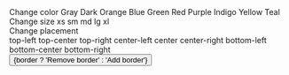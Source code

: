 <script lang="ts">
  import { Indicator, Button, Avatar, Badge, Label, Radio, type IndicatorProps } from 'svelte-5-ui-lib';
  let color: IndicatorProps['color'] = $state('red');
  let size: IndicatorProps['size'] = $state('md');
  let border: IndicatorProps['border'] = $state(false);
  const changeBorder = () => {
    border = !border
  }
  let placement: IndicatorProps['placement'] = $state('top-left');
</script>

<div
  class="borer relative h-56 w-56 rounded-lg border-gray-300 bg-gray-200 dark:border-gray-700 dark:bg-gray-800"
>
  <Indicator {color} {size} {border} {placement}/>
</div>
<div class="mt-8 space-y-4">
<div class="flex space-x-2">
  <Label>Change color</Label>
  <Radio name="color" bind:group={color} value="gray">Gray</Radio>
  <Radio name="color" bind:group={color} value="dark">Dark</Radio>
  <Radio name="color" bind:group={color} value="orange">Orange</Radio>
  <Radio name="color" bind:group={color} value="blue">Blue</Radio>
  <Radio name="color" bind:group={color} value="green">Green</Radio>
  <Radio name="color" bind:group={color} value="red">Red</Radio>
  <Radio name="color" bind:group={color} value="purple">Purple</Radio>
  <Radio name="color" bind:group={color} value="indigo">Indigo</Radio>
  <Radio name="color" bind:group={color} value="yellow">Yellow</Radio>
  <Radio name="color" bind:group={color} value="teal">Teal</Radio>
</div>
<div class="flex space-x-4">
  <Label>Change size</Label>
  <Radio name="size" bind:group={size} value="xs">xs</Radio>
  <Radio name="size" bind:group={size} value="sm">sm</Radio>
  <Radio name="size" bind:group={size} value="md">md</Radio>
  <Radio name="size" bind:group={size} value="lg">lg</Radio>
  <Radio name="size" bind:group={size} value="xl">xl</Radio>
</div>
<div>
  <Label class="my-2">Change placement</Label>
  <div class="grid grid-cols-1 sm:grid-cols-2 md:grid-cols-4 lg:grid-cols-5" >
    <Radio name="placement" bind:group={placement} value="top-left">top-left</Radio>
    <Radio name="placement" bind:group={placement} value="top-center">top-center</Radio>
    <Radio name="placement" bind:group={placement} value="top-right">top-right</Radio>
    <Radio name="placement" bind:group={placement} value="center-left">center-left</Radio>
    <Radio name="placement" bind:group={placement} value="center">center</Radio>
    <Radio name="placement" bind:group={placement} value="center-right">center-right</Radio>
    <Radio name="placement" bind:group={placement} value="bottom-left">bottom-left</Radio>
    <Radio name="placement" bind:group={placement} value="bottom-center">bottom-center</Radio>
    <Radio name="placement" bind:group={placement} value="bottom-right">bottom-right</Radio>
  </div>
</div>
<Button onclick={changeBorder}>{border ? 'Remove border' : 'Add border'}</Button>
</div>